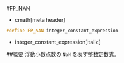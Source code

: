 #FP_NAN
* cmath[meta header]

```cpp
#define FP_NAN integer_constant_expression
```
* integer_constant_expression[italic]

##概要
浮動小数点数の `NaN` を表す整数定数式。
